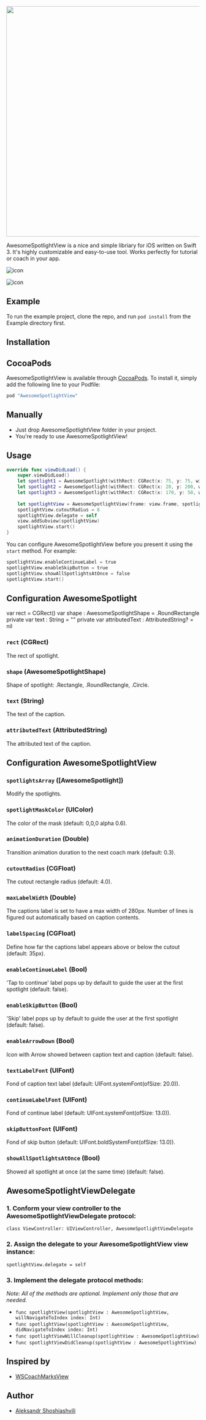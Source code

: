 <img src="https://pp.vk.me/c604720/v604720888/37813/os4AzOREBAY.jpg" width="600px"></img>

 

AwesomeSpotlightView is a nice and simple libriary for iOS written on Swift 3. It's highly customizable and easy-to-use tool. Works perfectly for tutorial or coach in your app. 

![icon](https://psv4.vk.me/c812529/u11225888/docs/fc40c590a745/giphy.gif?extra=caA0mh9X42MfFm8ChqUAF2_2Tttvce1V1FY00NtuAdvO-bBHmegvRQTnUGrDekzAzFktvyzZCsFvC9CNhItk5vrw4IlMw6lPsxdv-xBTqySVUVETixB_)

![icon](https://cs7064.vk.me/c812520/u11225888/docs/0f11997e9c90/giphy_1.gif?extra=VHTih3h_AUbAufM_bGEi4ci5r1P0lJYRsE4skxT8xXwjJL1EVkgdUT5CuHzoHqZIypvGOEBXq0SI-_HI4QNhg4JfpOCJxenmZHRryF_tI7k1rRh7YB3h)

## Example

To run the example project, clone the repo, and run `pod install` from the Example directory first.

## Installation
## CocoaPods
AwesomeSpotlightView is available through [CocoaPods](http://cocoapods.org). To install
it, simply add the following line to your Podfile:

```ruby
pod "AwesomeSpotlightView"
```


## Manually

* Just drop AwesomeSpotlightView folder in your project.
* You're ready to use AwesomeSpotlightView!

## Usage

```swift
override func viewDidLoad() {
    super.viewDidLoad()
    let spotlight1 = AwesomeSpotlight(withRect: CGRect(x: 75, y: 75, width: 100, height: 100), shape: .Circle, text: "spotlight1")
    let spotlight2 = AwesomeSpotlight(withRect: CGRect(x: 20, y: 200, width: 130, height: 25), shape: .Rectangle, text: "spotlight2")
    let spotlight3 = AwesomeSpotlight(withRect: CGRect(x: 170, y: 50, width: 30, height: 100) shape: .RoundRectangle, text: "spotlight3")
    
    let spotlightView = AwesomeSpotlightView(frame: view.frame, spotlight: [spotlight1, spotlight2, spotlight3])
    spotlightView.cutoutRadius = 8
    spotlightView.delegate = self
    view.addSubview(spotlightView)
    spotlightView.start()
}
```

You can configure AwesomeSpotlightView before you present it using the `start` method. For example:

```objective-c
spotlightView.enableContinueLabel = true
spotlightView.enableSkipButton = true
spotlightView.showAllSpotlightsAtOnce = false
spotlightView.start()
```

## Configuration AwesomeSpotlight

var rect = CGRect()
  var shape : AwesomeSpotlightShape = .RoundRectangle
  private var text : String = ""
  private var attributedText : AttributedString? = nil

### `rect` (CGRect)

The rect of spotlight.

### `shape` (AwesomeSpotlightShape)

Shape of spotlight: .Rectangle, .RoundRectangle, .Circle.

### `text` (String)

The text of the caption.

### `attributedText` (AttributedString)

The attributed text of the caption.

## Configuration AwesomeSpotlightView

### `spotlightsArray` ([AwesomeSpotlight])

Modify the spotlights.

### `spotlightMaskColor` (UIColor)

The color of the mask (default: 0,0,0 alpha 0.6).

### `animationDuration` (Double)

Transition animation duration to the next coach mark (default: 0.3).

### `cutoutRadius` (CGFloat)

The cutout rectangle radius (default: 4.0).

### `maxLabelWidth` (Double)

The captions label is set to have a max width of 280px. Number of lines is figured out automatically based on caption contents.

### `labelSpacing` (CGFloat)

Define how far the captions label appears above or below the cutout (default: 35px).

### `enableContinueLabel` (Bool)

'Tap to continue' label pops up by default to guide the user at the first spotlight (default: false).

### `enableSkipButton` (Bool)

'Skip' label pops up by default to guide the user at the first spotlight (default: false).

### `enableArrowDown` (Bool)

Icon with Arrow showed between caption text and caption (default: false).

### `textLabelFont` (UIFont)

Fond of caption text label (default: UIFont.systemFont(ofSize: 20.0)).

### `continueLabelFont` (UIFont)

Fond of continue label (default: UIFont.systemFont(ofSize: 13.0)).

### `skipButtonFont` (UIFont)

Fond of skip button (default: UIFont.boldSystemFont(ofSize: 13.0)).

### `showAllSpotlightsAtOnce` (Bool)

Showed all spotlight at once (at the same time) (default: false).

## AwesomeSpotlightViewDelegate

### 1. Conform your view controller to the AwesomeSpotlightViewDelegate protocol:

`class ViewController: UIViewController, AwesomeSpotlightViewDelegate`

### 2. Assign the delegate to your AwesomeSpotlightView view instance:

`spotlightView.delegate = self`

### 3. Implement the delegate protocol methods:

*Note: All of the methods are optional. Implement only those that are needed.*

- `func spotlightView(spotlightView : AwesomeSpotlightView, willNavigateToIndex index: Int)`
- `func spotlightView(spotlightView : AwesomeSpotlightView, didNavigateToIndex index: Int)`
- `func spotlightViewWillCleanup(spotlightView : AwesomeSpotlightView)`
- `func spotlightViewDidCleanup(spotlightView : AwesomeSpotlightView)`

## Inspired by
* [WSCoachMarksView](https://github.com/workshirt/WSCoachMarksView)

## Author
* [Aleksandr Shoshiashvili](https://github.com/aleksandrshoshiashvili)
